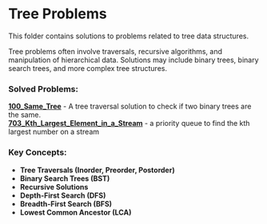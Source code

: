 # Tree Problems

This folder contains solutions to problems related to tree data structures.

Tree problems often involve traversals, recursive algorithms, and manipulation of hierarchical data. Solutions may include binary trees, binary search trees, and more complex tree structures.

### Solved Problems:
**[100_Same_Tree](100_EASY_Same_Tree.py)** - A tree traversal solution to check if two binary trees are the same.  
**[703_Kth_Largest_Element_in_a_Stream](703_EASY_Kth_Largest_Element_in_a_Stream.java)** - a priority queue to find the kth largest number on a stream  

### Key Concepts:
- **Tree Traversals (Inorder, Preorder, Postorder)**
- **Binary Search Trees (BST)**
- **Recursive Solutions**
- **Depth-First Search (DFS)**
- **Breadth-First Search (BFS)**
- **Lowest Common Ancestor (LCA)**